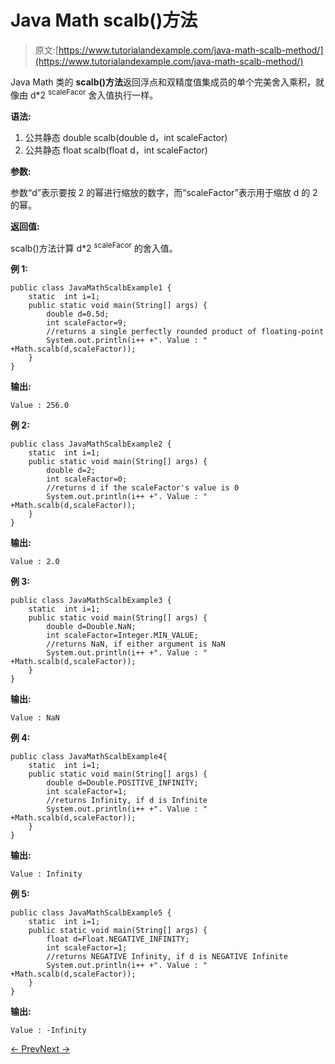 # Java Math scalb()方法

> 原文:[https://www.tutorialandexample.com/java-math-scalb-method/](https://www.tutorialandexample.com/java-math-scalb-method/)

Java Math 类的 **scalb()方法**返回浮点和双精度值集成员的单个完美舍入乘积，就像由 d*2 <sup>scaleFacor</sup> 舍入值执行一样。

**语法:**

1.  公共静态 double scalb(double d，int scaleFactor)
2.  公共静态 float scalb(float d，int scaleFactor)

**参数:**

参数“d”表示要按 2 的幂进行缩放的数字，而“scaleFactor”表示用于缩放 d 的 2 的幂。

**返回值:**

scalb()方法计算 d*2 <sup>scaleFacor</sup> 的舍入值。

**例 1:**

```
public class JavaMathScalbExample1 {
    static  int i=1;
    public static void main(String[] args) {
        double d=0.5d;
        int scaleFactor=9;
        //returns a single perfectly rounded product of floating-point
        System.out.println(i++ +". Value : " +Math.scalb(d,scaleFactor));
    }
}
```

**输出:**

```
Value : 256.0
```

**例 2:**

```
public class JavaMathScalbExample2 {
    static  int i=1;
    public static void main(String[] args) {
        double d=2;
        int scaleFactor=0;
        //returns d if the scaleFactor's value is 0
        System.out.println(i++ +". Value : " +Math.scalb(d,scaleFactor));
    }
}
```

**输出:**

```
Value : 2.0
```

**例 3:**

```
public class JavaMathScalbExample3 {
    static  int i=1;
    public static void main(String[] args) {
        double d=Double.NaN;
        int scaleFactor=Integer.MIN_VALUE;
        //returns NaN, if either argument is NaN
        System.out.println(i++ +". Value : " +Math.scalb(d,scaleFactor));
    }
}
```

**输出:**

```
Value : NaN
```

**例 4:**

```
public class JavaMathScalbExample4{
    static  int i=1;
    public static void main(String[] args) {
        double d=Double.POSITIVE_INFINITY;
        int scaleFactor=1;
        //returns Infinity, if d is Infinite
        System.out.println(i++ +". Value : " +Math.scalb(d,scaleFactor));
    }
}
```

**输出:**

```
Value : Infinity
```

**例 5:**

```
public class JavaMathScalbExample5 {
    static  int i=1;
    public static void main(String[] args) {
        float d=Float.NEGATIVE_INFINITY;
        int scaleFactor=1;
        //returns NEGATIVE Infinity, if d is NEGATIVE Infinite
        System.out.println(i++ +". Value : " +Math.scalb(d,scaleFactor));
    }
}
```

**输出:**

```
Value : -Infinity
```

[← Prev](https://www.tutorialandexample.com/java-math-round-method/)[Next →](https://www.tutorialandexample.com/java-math-signum-method/)